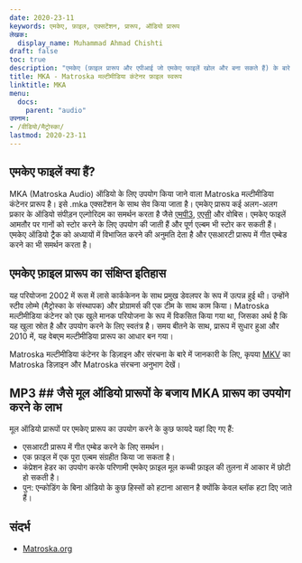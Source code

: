 ```yaml
---
date: 2020-23-11
keywords: एमकेए, फ़ाइल, एक्सटेंशन, प्रारूप, ऑडियो प्रारूप
लेखक:
  display_name: Muhammad Ahmad Chishti
draft: false
toc: true
description: "एमकेए (फ़ाइल प्रारूप और एपीआई जो एमकेए फाइलें खोल और बना सकते हैं) के बारे में जानें।"
title: MKA - Matroska मल्टीमीडिया कंटेनर फ़ाइल स्वरूप
linktitle: MKA
menu:
  docs:
    parent: "audio"
उपनाम:
- /वीडियो/मैट्रोस्का/
lastmod: 2020-23-11
---
```


## एमकेए फाइलें क्या हैं? ##

MKA (Matroska Audio) ऑडियो के लिए उपयोग किया जाने वाला Matroska मल्टीमीडिया कंटेनर प्रारूप है। इसे .mka एक्सटेंशन के साथ सेव किया जाता है। एमकेए प्रारूप कई अलग-अलग प्रकार के ऑडियो संपीड़न एल्गोरिदम का समर्थन करता है जैसे [एमपी3](/hi/ऑडियो/एमपी3/), [एएसी](/hi/ऑडियो/एएसी/) और वोबिस। एमकेए फाइलें आमतौर पर गानों को स्टोर करने के लिए उपयोग की जाती हैं और पूर्ण एल्बम भी स्टोर कर सकती हैं। एमकेए ऑडियो ट्रैक को अध्यायों में विभाजित करने की अनुमति देता है और एसआरटी प्रारूप में गीत एम्बेड करने का भी समर्थन करता है।

## एमकेए फ़ाइल प्रारूप का संक्षिप्त इतिहास

यह परियोजना 2002 में रूस में लासे कार्ककेनन के साथ प्रमुख डेवलपर के रूप में उत्पन्न हुई थी। उन्होंने स्टीव लोम्मे (मैट्रोस्का के संस्थापक) और प्रोग्रामर्स की एक टीम के साथ काम किया। Matroska मल्टीमीडिया कंटेनर को एक खुले मानक परियोजना के रूप में विकसित किया गया था, जिसका अर्थ है कि यह खुला स्रोत है और उपयोग करने के लिए स्वतंत्र है। समय बीतने के साथ, प्रारूप में सुधार हुआ और 2010 में, यह वेबएम मल्टीमीडिया प्रारूप का आधार बन गया।

Matroska मल्टीमीडिया कंटेनर के डिज़ाइन और संरचना के बारे में जानकारी के लिए, कृपया [MKV](/hi/video/mkv/) का Matroska डिज़ाइन और Matroska संरचना अनुभाग देखें।

## MP3 ## जैसे मूल ऑडियो प्रारूपों के बजाय MKA प्रारूप का उपयोग करने के लाभ

मूल ऑडियो प्रारूपों पर एमकेए प्रारूप का उपयोग करने के कुछ फायदे यहां दिए गए हैं:

- एसआरटी प्रारूप में गीत एम्बेड करने के लिए समर्थन।
- एक फ़ाइल में एक पूरा एल्बम संग्रहीत किया जा सकता है।
- कंप्रेशन हेडर का उपयोग करके परिणामी एमकेए फ़ाइल मूल कच्ची फ़ाइल की तुलना में आकार में छोटी हो सकती है।
- पुन: एन्कोडिंग के बिना ऑडियो के कुछ हिस्सों को हटाना आसान है क्योंकि केवल ब्लॉक हटा दिए जाते हैं।

## संदर्भ ##

- [Matroska.org](https://www.matroska.org/)

